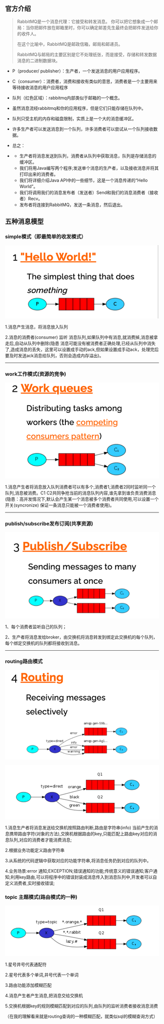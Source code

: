 ## 官方介绍

> RabbitMQ是一个消息代理：它接受和转发消息。 你可以把它想象成一个邮局：当你把邮件放在邮箱里时，你可以确定邮差先生最终会把邮件发送给你的收件人。 
>
> 在这个比喻中，RabbitMQ是邮政信箱，邮局和邮递员。
>
> RabbitMQ与邮局的主要区别是它不处理纸张，而是接受，存储和转发数据消息的二进制数据块。

- P（producer/ publisher）：生产者，一个发送消息的用户应用程序。

- C（consumer）：消费者，消费和接收有类似的意思，消费者是一个主要用来等待接收消息的用户应用程序

- 队列（红色区域）：rabbitmq内部类似于邮箱的一个概念。

- 虽然消息流经rabbitmq和你的应用程序，但是它们只能存储在队列中。

- 队列只受主机的内存和磁盘限制，实质上是一个大的消息缓冲区。

- 许多生产者可以发送消息到一个队列，许多消费者可以尝试从一个队列接收数据。

- 总之：

- - 生产者将消息发送到队列，消费者从队列中获取消息，队列是存储消息的缓冲区。
  - 我们将用Java编写两个程序;发送单个消息的生产者，以及接收消息并将其打印出来的消费者。
  - 我们将详细介绍Java API中的一些细节，这是一个消息传递的“Hello World”。
  - 我们将调用我们的消息发布者（发送者）Send和我们的消息消费者（接收者）Recv。
  - 发布者将连接到RabbitMQ，发送一条消息，然后退出。



## 五种消息模型

### **simple模式（即最简单的收发模式）**

![image-20200729214123032](README.assets/image-20200729214123032.png)

1.消息产生消息，将消息放入队列

2.消息的消费者(consumer) 监听 消息队列,如果队列中有消息,就消费掉,消息被拿走后,自动从队列中删除(隐患 消息可能没有被消费者正确处理,已经从队列中消失了,造成消息的丢失，这里可以设置成手动的ack,但如果设置成手动ack，处理完后要及时发送ack消息给队列，否则会造成内存溢出)。

---

### **work工作模式(资源的竞争)**

![image-20200729214135888](README.assets/image-20200729214135888.png)

1.消息产生者将消息放入队列消费者可以有多个,消费者1,消费者2同时监听同一个队列,消息被消费。C1 C2共同争抢当前的消息队列内容,谁先拿到谁负责消费消息(隐患：高并发情况下,默认会产生某一个消息被多个消费者共同使用,可以设置一个开关(syncronize) 保证一条消息只能被一个消费者使用)。

---

### **publish/subscribe发布订阅(共享资源)**

![image-20200729214158974](README.assets/image-20200729214158974.png)

1、每个消费者监听自己的队列；

2、生产者将消息发给broker，由交换机将消息转发到绑定此交换机的每个队列，每个绑定交换机的队列都将接收到消息。

---

### **routing路由模式**

![image-20200729214426817](README.assets/image-20200729214426817.png)

![image-20200729214538098](README.assets/image-20200729214538098.png)

1.消息生产者将消息发送给交换机按照路由判断,路由是字符串(info) 当前产生的消息携带路由字符(对象的方法),交换机根据路由的key,只能匹配上路由key对应的消息队列,对应的消费者才能消费消息;

2.根据业务功能定义路由字符串

3.从系统的代码逻辑中获取对应的功能字符串,将消息任务扔到对应的队列中。

4.业务场景:error 通知;EXCEPTION;错误通知的功能;传统意义的错误通知;客户通知;利用key路由,可以将程序中的错误封装成消息传入到消息队列中,开发者可以自定义消费者,实时接收错误;

### **topic 主题模式(路由模式的一种)**

![image-20200729214628568](README.assets/image-20200729214628568.png)

1.星号井号代表通配符

2.星号代表多个单词,井号代表一个单词

3.路由功能添加模糊匹配

4.消息产生者产生消息,把消息交给交换机

5.交换机根据key的规则模糊匹配到对应的队列,由队列的监听消费者接收消息消费

（在我的理解看来就是routing查询的一种模糊匹配，就类似sql的模糊查询方式）